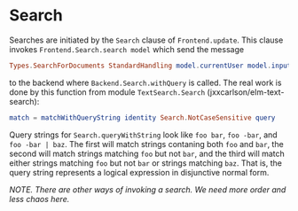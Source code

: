 # Search

Searches are initiated by the `Search` clause of 
`Frontend.update`.  This clause invokes `Frontend.Search.search model`
which send the message

```elm
Types.SearchForDocuments StandardHandling model.currentUser model.inputSearchKey
```

to the backend where
`Backend.Search.withQuery` is called.  The real work is done by
this function from module `TextSearch.Search` (jxxcarlson/elm-text-search):

```elm
match = matchWithQueryString identity Search.NotCaseSensitive query
```

Query strings for `Search.queryWithString` 
look like `foo bar`, `foo -bar`, and `foo -bar | baz`.  The first
will match strings contaning both `foo` and `bar`,
the second will  match strings matching `foo` but not `bar`,
and the third will match either strings matching `foo` but not `bar`
or strings matching `baz`.  That is, the query string represents
a logical expression in disjunctive normal form.

*NOTE. There are other ways of invoking a search.  We need more 
order and less chaos here.*
